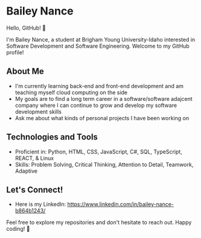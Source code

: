 # Bailey Nance

Hello, GitHub! 👋

I'm Bailey Nance, a student at Brigham Young University-Idaho interested in Software Development and Software Engineering. Welcome to my GitHub profile!

## About Me

- I'm currently learning back-end and front-end development and am teaching myself cloud computing on the side
- My goals are to find a long term career in a software/software adajcent company where I can continue to grow and develop my software development skills
- Ask me about what kinds of personal projects I have been working on

## Technologies and Tools

- Proficient in: Python, HTML, CSS, JavaScript, C#, SQL, TypeScript, REACT, & Linux
- Skills: Problem Solving, Critical Thinking, Attention to Detail, Teamwork, Adaptive

## Let's Connect!

- Here is my LinkedIn: https://www.linkedin.com/in/bailey-nance-b864b1243/

Feel free to explore my repositories and don't hesitate to reach out. Happy coding! 🚀
